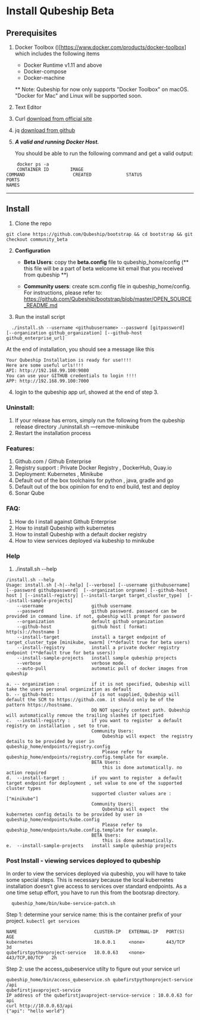 # Install Qubeship Beta

## Prerequisites
1. Docker Toolbox ()[https://www.docker.com/products/docker-toolbox] which includes the following items

   * Docker Runtime v1.11 and above
   * Docker-compose
   * Docker-machine
   
   ** Note: Qubeship for now only supports "Docker Toolbox" on macOS. "Docker for Mac" and Linux will be supported soon.

2. Text Editor
3. Curl [download from official site](https://curl.haxx.se/download.html#MacOSX)
4. jq [download from github](https://stedolan.github.io/jq/download/)
5. **_A valid and running Docker Host._**
   
   You should be able to run the following command and get a valid output:
```
    docker ps -a 
    CONTAINER ID        IMAGE                                                             COMMAND                  CREATED             STATUS                  PORTS                                                                      NAMES
```
----
## Install

1. Clone the repo
```
git clone https://github.com/Qubeship/bootstrap && cd bootstrap && git checkout community_beta 
```

2. **Configuration** 
   * **Beta Users**: copy the **beta.config** file to qubeship_home/config  (** this file will be a part of beta welcome kit email that you received from qubeship **)
   
   * **Community users**: create  scm.config file in qubeship_home/config. For instructions, please refer to: https://github.com/Qubeship/bootstrap/blob/master/OPEN_SOURCE_README.md

3.  Run the install script
```
  ./install.sh --username <githubusername> --password [gitpassword]  [--organization github_organization] [--github-host github_enterprise_url]
```

At the end of installation, you should see a message like this
```
Your Qubeship Installation is ready for use!!!!
Here are some useful urls!!!!
API: http://192.168.99.100:9080
You can use your GITHUB credentials to login !!!!
APP: http://192.168.99.100:7000
```

4. login to the qubeship app url, showed at the end of step 3.


### Uninstall:
1. If your release has errors, simply run the following from the qubeship release directory
	./uninstall.sh —remove-minikube
2. Restart the installation process

### Features:
1. Github.com / Github Enterprise
2. Registry support : Private Docker Registry , DockerHub, Quay.io
3. Deployment: Kubernetes , Minikube
4. Default out of the box toolchains for python , java, gradle and go
5. Default out of the box opiniion for end to end build, test and deploy
6. Sonar Qube


### FAQ:
   1. How do I install against Github Enterprise
   2. How to install Qubeship with kubernetes
   3. How to install Qubeship with a default docker registry
   4. How to view services deployed via kubeship to minikube 

### Help

1. ./install.sh --help
```
/install.sh --help
Usage: install.sh [-h|--help] [--verbose] [--username githubusername] [--password githubpassword]  [--organization orgname] [--github-host host ] [--install-registry] [--install-target target_cluster_type]  [--install-sample-projects]
    --username                  github username
    --password                  github password. password can be provided in command line. if not, qubeship will prompt for password
    --organization              default github organization
    --github-host               github host [ format: http(s)://hostname ]
    --install-target            install a target endpoint of target_cluster_type [minikube, swarm] (**default true for beta users)
    --install-registry          install a private docker registry endpoint (**default true for beta users))
    --install-sample-projects   install sample qubeship projects
    --verbose                   verbose mode.
    --auto-pull                 automatic pull of docker images from qubeship

a. -- organization :            if it is not specified, Qubeship will take the users personal organization as default
b. -- github-host:              if is not supplied, Qubeship will default the SCM to https://github.com. it should only be of the pattern https://hostname.
                                DO NOT specify context path. Qubeship will automatically remove the trailing slashes if specified
c.  --install-registry :        if you want to register  a default registry on installation , set to true.
                                Community Users:
                                    Qubeship will expect  the registry details to be provided by user in  qubeship_home/endpoints/registry.config
                                    Please refer to qubeship_home/endpoints/registry.config.template for example.
                                BETA Users:
                                    this is done automatically. no action required
d.  --install-target :          if you want to register  a default target endpoint for deployment , set value to one of the supported cluster types
                                supported cluster values are : ["minikube"]
                                Community Users:
                                    Qubeship will expect  the kubernetes config details to be provided by user in qubeship_home/endpoints/kube.config
                                    Please refer to qubeship_home/endpoints/kube.config.template for example.
                                BETA Users:
                                    this is done automatically.
e.  --install-sample-projects   install sample qubeship projects

```

### Post Install - viewing services deployed to qubeship
In order to view the services deployed via qubeship, you will have to take some special steps. This is necessary because the local kubernetes installation doesn't give access to services over standard endpoints. As a one time setup effort, you have to run this from the bootsrap directory.
```
  qubeship_home/bin/kube-service-patch.sh
```
Step 1: determine your service name:
    this is the container prefix of your project.
    `kubectl get services`
```
NAME                             CLUSTER-IP   EXTERNAL-IP   PORT(S)          AGE
kubernetes                       10.0.0.1     <none>        443/TCP          3d
qubefirstpythonproject-service   10.0.0.63    <none>        443/TCP,80/TCP   2h
```

Step 2:
use the access_qubeservice utilty to figure out your service url  
```
qubeship_home/bin/access_qubeservice.sh qubefirstpythonproject-service /api
qubefirstjavaproject-service
IP address of the qubefirstjavaproject-service-service : 10.0.0.63 for api
curl http://10.0.0.63/api
{"api": "hello world"}
```   



